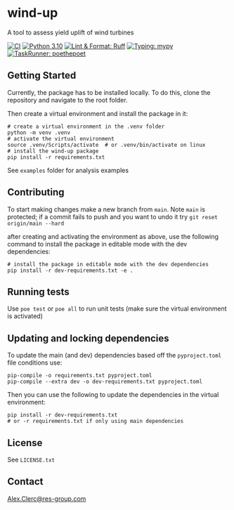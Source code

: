 # wind-up
A tool to assess yield uplift of wind turbines

[![CI](https://github.com/resgroup/wind-up/actions/workflows/push_or_pr.yaml/badge.svg)](https://github.com/resgroup/wind-up/actions/workflows/CI.yaml)
[![Python 3.10](https://img.shields.io/badge/python-≥3.10-blue.svg)](https://www.python.org/downloads/release/python-3100/)
[![Lint & Format: Ruff](https://img.shields.io/endpoint?url=https://raw.githubusercontent.com/charliermarsh/ruff/main/assets/badge/v1.json)](https://github.com/charliermarsh/ruff)
[![Typing: mypy](https://img.shields.io/badge/typing-mypy-yellow.svg)](https://github.com/python/mypy)
[![TaskRunner: poethepoet](https://img.shields.io/badge/poethepoet-enabled-1abc9c.svg)](https://github.com/nat-n/poethepoet)

## Getting Started
Currently, the package has to be installed locally. To do this, clone the repository and navigate to the root folder.

Then create a virtual environment and install the package in it:
```shell
# create a virtual environment in the .venv folder
python -m venv .venv
# activate the virtual environment
source .venv/Scripts/activate  # or .venv/bin/activate on linux
# install the wind-up package
pip install -r requirements.txt
```

See `examples` folder for analysis examples

## Contributing
To start making changes make a new branch from `main`. Note `main` is protected; 
if a commit fails to push and you want to undo it try `git reset origin/main --hard`

after creating and activating the environment as above, use the following command to install the package 
in editable mode with the dev dependencies:
```shell
# install the package in editable mode with the dev dependencies
pip install -r dev-requirements.txt -e .
```

## Running tests
Use `poe test` or `poe all` to run unit tests (make sure the virtual environment is activated)

## Updating and locking dependencies
To update the main (and dev) dependencies based off the `pyproject.toml` file conditions use:
```shell
pip-compile -o requirements.txt pyproject.toml
pip-compile --extra dev -o dev-requirements.txt pyproject.toml
```

Then you can use the following to update the dependencies in the virtual environment:
```shell
pip install -r dev-requirements.txt   
# or -r requirements.txt if only using main dependencies
```

## License
See `LICENSE.txt`

## Contact
Alex.Clerc@res-group.com
